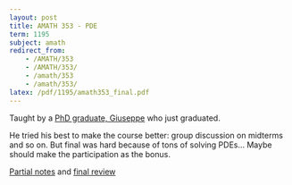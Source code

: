 ```yaml
---
layout: post
title: AMATH 353 - PDE
term: 1195
subject: amath
redirect_from:
    - /AMATH/353
    - /AMATH/353/
    - /amath/353
    - /amath/353/
latex: /pdf/1195/amath353_final.pdf
---
```


Taught by a [PhD graduate, Giuseppe](https://uwaterloo.ca/applied-mathematics/about/people/gsellaro) who just graduated.

He tried his best to make the course better: group discussion on midterms and so on. But final was hard because of tons of solving PDEs... Maybe should make the participation as the bonus.

[Partial notes](/pdf/1195/amath353.pdf) and [final review](/pdf/1195/amath353_final.pdf)
